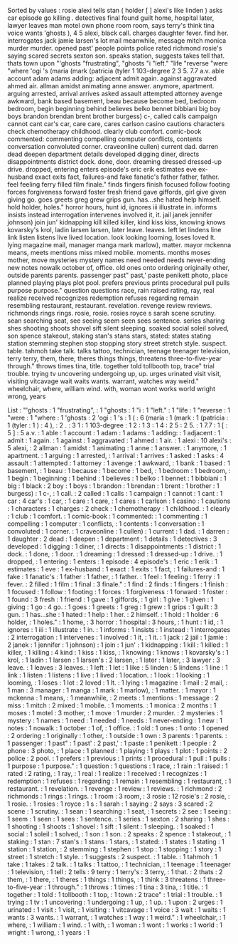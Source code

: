 Sorted by values :
rosie alexi tells stan ( holder [ ] alexi's like linden ) asks car episode go killing . detectives final found guilt home, hospital later, lawyer leaves man motel own phone room room, says terry's think tina voice wants 'ghosts ), 4 5 alexi, black call. charges daughter fever. find her. interrogates jack jamie larsen's lot mail meanwhile, message mitch monica murder murder. opened past' people points police rated richmond rosie's saying scared secrets sexton son. speaks station, suggests takes tell that. thats town upon "'ghosts "frustrating", "ghosts "i "left." "life "reverse "were "where 'ogi 's (maria (mark (patricia (tyler 1 103-degree 2 3 5. 7.7 a.v. able account adam adams adding: adjacent admit again. against aggravated ahmed air. allman amidst animating anne answer. anymore, apartment. arguing arrested, arrival arrives asked assault attempted attorney avenge awkward, bank based basement, beau because become bed, bedroom bedroom, begin beginning behind believes belko bennet bibbiani big boy boys brandon brendan brent brother burgess) c-, called calls campaign cannot cant car's car, care care, cares carlson casino cautions characters check chemotherapy childhood. clearly club comfort. comic-book commented: commenting compelling computer conflicts, contents conversation convoluted corner. craveonline cullen) current dad. darren dead deepen department details developed digging diner, directs disappointments district dock. done, door. dreaming dressed dressed-up drive. dropped, entering enters episode's eric erik estimates eve ex-husband exact exits fact, failures-and fake fanatic's father father, father. feel feeling ferry filled film finale." finds fingers finish focused follow footing forces forgiveness forward foster fresh friend gave giffords, girl give given giving go. goes greets greg grew grips gun. has...she hated help himself. hold holder, holes." horror hours, hunt id, ignores iii illustrate in. informs insists instead interrogation intervenes involved it, it. jail janek jennifer johnson) join jun' kidnapping kill killed killer, kind kiss kiss, knowing knows kovarsky's krol, ladin larsen larsen, later leave. leaves. left let lindens line link listen listens live lived location. look looking looming, loses loved lt. lying magazine mail, manager manga mark marlow), matter. mayor mckenna means, meets mentions miss mixed mobile. moments. months moses mother, move mysteries mystery names need needed needs never-ending new notes nowalk october of, office. old ones onto ordering originally other, outside parents parents. passenger past" past,' paste penikett photo, place planned playing plays plot pool. prefers previous prints procedural pull pulls purpose purpose." question questions race, rain raised rating, ray, real realize received recognizes redemption refuses regarding remain resembling restaurant, restaurant. revelation. revenge review reviews. richmonds rings rings. rosie, rosie. rosies royce s sarah scene scrutiny. sean searching seat, see seeing seem seen sees sentence. series sharing shes shooting shoots shovel sift silent sleeping. soaked social soleil solved, son spence stakeout, staking stan's stans stars, stated: states stating station stemming stephen stop stopping story street stretch style. suspect. table. tahmoh take talk. talks tattoo, technician, teenage teenager television, terry terry, them, there, theres things things, threatens three-to-five-year through." throws times tina, title. together told tollbooth top, trace" trial trouble. trying tv uncovering undergoing up, up. urges urinated visit visit, visiting vitcavage wait waits wants. warrant, watches way weird." wheelchair, where, william wind. with, woman wont works world wright wrong, years 

List :
"'ghosts : 1
"frustrating", : 1
"ghosts : 1
"i : 1
"left." : 1
"life : 1
"reverse : 1
"were : 1
"where : 1
'ghosts : 2
'ogi : 1
's : 1
( : 6
(maria : 1
(mark : 1
(patricia : 1
(tyler : 1
) : 4
), : 2
. : 3
1 : 1
103-degree : 1
2 : 1
3 : 1
4 : 2
5 : 2
5. : 1
7.7 : 1
[ : 5
] : 5
a.v. : 1
able : 1
account : 1
adam : 1
adams : 1
adding: : 1
adjacent : 1
admit : 1
again. : 1
against : 1
aggravated : 1
ahmed : 1
air. : 1
alexi : 10
alexi's : 5
alexi, : 2
allman : 1
amidst : 1
animating : 1
anne : 1
answer. : 1
anymore, : 1
apartment. : 1
arguing : 1
arrested, : 1
arrival : 1
arrives : 1
asked : 1
asks : 4
assault : 1
attempted : 1
attorney : 1
avenge : 1
awkward, : 1
bank : 1
based : 1
basement, : 1
beau : 1
because : 1
become : 1
bed, : 1
bedroom : 1
bedroom, : 1
begin : 1
beginning : 1
behind : 1
believes : 1
belko : 1
bennet : 1
bibbiani : 1
big : 1
black : 2
boy : 1
boys : 1
brandon : 1
brendan : 1
brent : 1
brother : 1
burgess) : 1
c-, : 1
call. : 2
called : 1
calls : 1
campaign : 1
cannot : 1
cant : 1
car : 4
car's : 1
car, : 1
care : 1
care, : 1
cares : 1
carlson : 1
casino : 1
cautions : 1
characters : 1
charges : 2
check : 1
chemotherapy : 1
childhood. : 1
clearly : 1
club : 1
comfort. : 1
comic-book : 1
commented: : 1
commenting : 1
compelling : 1
computer : 1
conflicts, : 1
contents : 1
conversation : 1
convoluted : 1
corner. : 1
craveonline : 1
cullen) : 1
current : 1
dad. : 1
darren : 1
daughter : 2
dead : 1
deepen : 1
department : 1
details : 1
detectives : 3
developed : 1
digging : 1
diner, : 1
directs : 1
disappointments : 1
district : 1
dock. : 1
done, : 1
door. : 1
dreaming : 1
dressed : 1
dressed-up : 1
drive. : 1
dropped, : 1
entering : 1
enters : 1
episode : 4
episode's : 1
eric : 1
erik : 1
estimates : 1
eve : 1
ex-husband : 1
exact : 1
exits : 1
fact, : 1
failures-and : 1
fake : 1
fanatic's : 1
father : 1
father, : 1
father. : 1
feel : 1
feeling : 1
ferry : 1
fever. : 2
filled : 1
film : 1
final : 3
finale." : 1
find : 2
finds : 1
fingers : 1
finish : 1
focused : 1
follow : 1
footing : 1
forces : 1
forgiveness : 1
forward : 1
foster : 1
found : 3
fresh : 1
friend : 1
gave : 1
giffords, : 1
girl : 1
give : 1
given : 1
giving : 1
go : 4
go. : 1
goes : 1
greets : 1
greg : 1
grew : 1
grips : 1
guilt : 3
gun. : 1
has...she : 1
hated : 1
help : 1
her. : 2
himself. : 1
hold : 1
holder : 6
holder, : 1
holes." : 1
home, : 3
horror : 1
hospital : 3
hours, : 1
hunt : 1
id, : 1
ignores : 1
iii : 1
illustrate : 1
in. : 1
informs : 1
insists : 1
instead : 1
interrogates : 2
interrogation : 1
intervenes : 1
involved : 1
it, : 1
it. : 1
jack : 2
jail : 1
jamie : 2
janek : 1
jennifer : 1
johnson) : 1
join : 1
jun' : 1
kidnapping : 1
kill : 1
killed : 1
killer, : 1
killing : 4
kind : 1
kiss : 1
kiss, : 1
knowing : 1
knows : 1
kovarsky's : 1
krol, : 1
ladin : 1
larsen : 1
larsen's : 2
larsen, : 1
later : 1
later, : 3
lawyer : 3
leave. : 1
leaves : 3
leaves. : 1
left : 1
let : 1
like : 5
linden : 5
lindens : 1
line : 1
link : 1
listen : 1
listens : 1
live : 1
lived : 1
location. : 1
look : 1
looking : 1
looming, : 1
loses : 1
lot : 2
loved : 1
lt. : 1
lying : 1
magazine : 1
mail : 2
mail, : 1
man : 3
manager : 1
manga : 1
mark : 1
marlow), : 1
matter. : 1
mayor : 1
mckenna : 1
means, : 1
meanwhile, : 2
meets : 1
mentions : 1
message : 2
miss : 1
mitch : 2
mixed : 1
mobile. : 1
moments. : 1
monica : 2
months : 1
moses : 1
motel : 3
mother, : 1
move : 1
murder : 2
murder. : 2
mysteries : 1
mystery : 1
names : 1
need : 1
needed : 1
needs : 1
never-ending : 1
new : 1
notes : 1
nowalk : 1
october : 1
of, : 1
office. : 1
old : 1
ones : 1
onto : 1
opened : 2
ordering : 1
originally : 1
other, : 1
outside : 1
own : 3
parents : 1
parents. : 1
passenger : 1
past" : 1
past' : 2
past,' : 1
paste : 1
penikett : 1
people : 2
phone : 3
photo, : 1
place : 1
planned : 1
playing : 1
plays : 1
plot : 1
points : 2
police : 2
pool. : 1
prefers : 1
previous : 1
prints : 1
procedural : 1
pull : 1
pulls : 1
purpose : 1
purpose." : 1
question : 1
questions : 1
race, : 1
rain : 1
raised : 1
rated : 2
rating, : 1
ray, : 1
real : 1
realize : 1
received : 1
recognizes : 1
redemption : 1
refuses : 1
regarding : 1
remain : 1
resembling : 1
restaurant, : 1
restaurant. : 1
revelation. : 1
revenge : 1
review : 1
reviews. : 1
richmond : 2
richmonds : 1
rings : 1
rings. : 1
room : 3
room, : 3
rosie : 12
rosie's : 2
rosie, : 1
rosie. : 1
rosies : 1
royce : 1
s : 1
sarah : 1
saying : 2
says : 3
scared : 2
scene : 1
scrutiny. : 1
sean : 1
searching : 1
seat, : 1
secrets : 2
see : 1
seeing : 1
seem : 1
seen : 1
sees : 1
sentence. : 1
series : 1
sexton : 2
sharing : 1
shes : 1
shooting : 1
shoots : 1
shovel : 1
sift : 1
silent : 1
sleeping. : 1
soaked : 1
social : 1
soleil : 1
solved, : 1
son : 1
son. : 2
speaks : 2
spence : 1
stakeout, : 1
staking : 1
stan : 7
stan's : 1
stans : 1
stars, : 1
stated: : 1
states : 1
stating : 1
station : 1
station, : 2
stemming : 1
stephen : 1
stop : 1
stopping : 1
story : 1
street : 1
stretch : 1
style. : 1
suggests : 2
suspect. : 1
table. : 1
tahmoh : 1
take : 1
takes : 2
talk. : 1
talks : 1
tattoo, : 1
technician, : 1
teenage : 1
teenager : 1
television, : 1
tell : 2
tells : 9
terry : 1
terry's : 3
terry, : 1
that. : 2
thats : 2
them, : 1
there, : 1
theres : 1
things : 1
things, : 1
think : 3
threatens : 1
three-to-five-year : 1
through." : 1
throws : 1
times : 1
tina : 3
tina, : 1
title. : 1
together : 1
told : 1
tollbooth : 1
top, : 1
town : 2
trace" : 1
trial : 1
trouble. : 1
trying : 1
tv : 1
uncovering : 1
undergoing : 1
up, : 1
up. : 1
upon : 2
urges : 1
urinated : 1
visit : 1
visit, : 1
visiting : 1
vitcavage : 1
voice : 3
wait : 1
waits : 1
wants : 3
wants. : 1
warrant, : 1
watches : 1
way : 1
weird." : 1
wheelchair, : 1
where, : 1
william : 1
wind. : 1
with, : 1
woman : 1
wont : 1
works : 1
world : 1
wright : 1
wrong, : 1
years : 1
